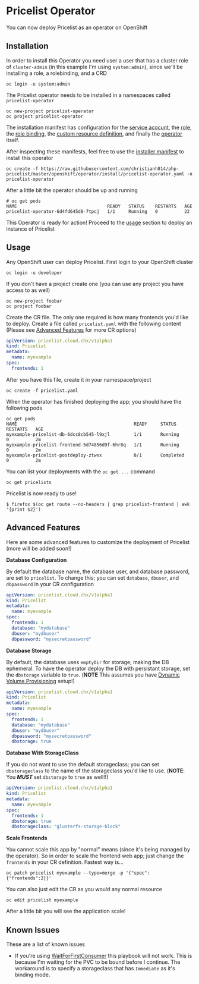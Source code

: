 # Pricelist Operator

You can now deploy Pricelist as an operator on OpenShift

## Installation

In order to install this Operator you need user a user that has a cluster role of `cluster-admin` (in this example I'm using `system:admin`), since we'll be installing a role, a rolebinding, and a CRD

```
oc login -u system:admin
```

The Pricelist operator needs to be installed in a namespaces called `pricelist-operator`

```
oc new-project pricelist-operator
oc project pricelist-operator
```

The installation manifest has configuration for the [service acocunt](pricelist-operator/deploy/service_account.yaml), the [role](pricelist-operator/deploy/role.yaml), the [role binding](pricelist-operator/deploy/role_binding.yaml), the [custom resource definition](pricelist-operator/deploy/crds/pricelist.cloud.chx_pricelists_crd.yaml), and finally the [operator](pricelist-operator/deploy/operator.yaml) itself. 

After inspecting these manifests, feel free to use the [installer manifest](install/pricelist-operator.yaml) to install this operator

```
oc create -f https://raw.githubusercontent.com/christianh814/php-pricelist/master/openshift/operator/install/pricelist-operator.yaml -n pricelist-operator
```

After a little bit the operator should be up and running

```shell
# oc get pods
NAME                                  READY   STATUS    RESTARTS   AGE
pricelist-operator-6d4fd645d8-7tpcj   1/1     Running   0          22
```

This Operator is ready for action! Proceed to the [usage](#usage) section to deploy an instance of Pricelist

## Usage

Any OpenShift user can deploy Pricelist. First login to your OpenShift cluster

```
oc login -u developer
```

If you don't have a project create one (you can use any project you have access to as well)

```
oc new-project foobar
oc project foobar
```

Create the CR file. The only one required is how many frontends you'd like to deploy. Create a file called `pricelist.yaml` with the following content (Please see [Advanced Features](#advanced-features) for more CR options)

```yaml
apiVersion: pricelist.cloud.chx/v1alpha1
kind: Pricelist
metadata:
  name: myexample
spec:
  frontends: 1
```

After you have this file, create it in your namespace/project

```
oc create -f pricelist.yaml
```

When the operator has finished deploying the app; you should have the following pods

```
oc get pods
NAME                                            READY     STATUS      RESTARTS   AGE
myexample-pricelist-db-6dcc8cb545-l9xjl         1/1       Running     0          2m
myexample-pricelist-frontend-5d74856d9f-6hr8q   1/1       Running     0          2m
myexample-pricelist-postdeploy-ztwxx            0/1       Completed   0          2m
```

You can list your deployments with the `oc get ...` command

```
oc get pricelists
```

Pricelist is now ready to use! 

```
$ firefox $(oc get route --no-headers | grep pricelist-frontend | awk '{print $2}')
```

## Advanced Features

Here are some advanced features to customize the deployment of Pricelist (more will be added soon!)

__Database Configuration__

By default the database name, the database user, and database password, are set to `pricelist`. To change this; you can set `database`, `dbuser`, and `dbpassword` in your CR configuration


```yaml
apiVersion: pricelist.cloud.chx/v1alpha1
kind: Pricelist
metadata:
  name: myexample
spec:
  frontends: 1
  database: "mydatabase"
  dbuser: "mydbuser"
  dbpassword: "mysecretpassword"
```

__Database Storage__

By default, the database uses `emptyDir` for storage; making the DB ephemeral. To have the operator deploy the DB with persistant storage, set the `dbstorage` variable to `true`. (**NOTE** This assumes you have [Dynamic Volume Provisioning](https://kubernetes.io/docs/concepts/storage/dynamic-provisioning/) setup!)

```yaml
apiVersion: pricelist.cloud.chx/v1alpha1
kind: Pricelist
metadata:
  name: myexample
spec:
  frontends: 1
  database: "mydatabase"
  dbuser: "mydbuser"
  dbpassword: "mysecretpassword"
  dbstorage: true
```

__Database With StorageClass__

If you do not want to use the default storageclass; you can set `dbstorageclass` to the name of the storageclass you'd like to use. (**NOTE**: You ___**MUST**___ set `dbstorage` to `true` as well!!)

```yaml
apiVersion: pricelist.cloud.chx/v1alpha1
kind: Pricelist
metadata:
  name: myexample
spec:
  frontends: 1
  dbstorage: true
  dbstorageclass: "glusterfs-storage-block"
```

__Scale Frontends__

You cannot scale this app by "normal" means (since it's being managed by the operator). So in order to scale the frontend web app; just change the `frontends` in your CR definition. Fastest way is...

```
oc patch pricelist myexample --type=merge -p '{"spec":{"frontends":2}}'
```

You can also just edit the CR as you would any normal resource

```
oc edit pricelist myexample
```

After a little bit you will see the application scale!

## Known Issues

These are a list of known issues

* If you're using [WaitForFirstConsumer](https://kubernetes.io/docs/concepts/storage/storage-classes/#volume-binding-mode) this playbook will not work. This is because I'm waiting for the PVC to be bound before I continue. The workaround is to specify a storageclass that has `Immediate` as it's binding mode.

